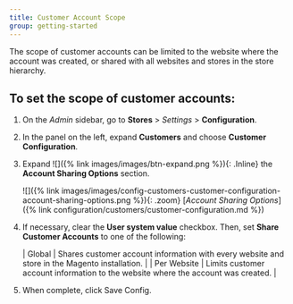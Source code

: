 ```yaml
---
title: Customer Account Scope
group: getting-started
---
```


The scope of customer accounts can be limited to the website where the account was created, or shared with all websites and stores in the store hierarchy.

## To set the scope of customer accounts:

1. On the _Admin_ sidebar, go to **Stores** > _Settings_ > **Configuration**.

1. In the panel on the left, expand **Customers** and choose **Customer Configuration**.

1. Expand ![]({% link images/images/btn-expand.png %}){: .Inline} the **Account Sharing Options** section.

    ![]({% link images/images/config-customers-customer-configuration-account-sharing-options.png %}){: .zoom}
    [_Account Sharing Options_]({% link configuration/customers/customer-configuration.md %})

1. If necessary, clear the **User system value** checkbox. Then, set **Share Customer Accounts** to one of the following:

    | Global | Shares customer account information with every website and store in the Magento installation. |
    | Per Website | Limits customer account information to the website where the account was created. |

1. When complete, click <span class="btn">Save Config</span>.
